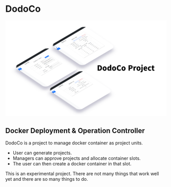 # DodoCo
![title image](./.github/readme/title.png)
## Docker Deployment & Operation Controller
  DodoCo is a project to manage docker container as project units.  

  * User can generate projects.  
  * Managers can approve projects and allocate container slots.  
  * The user can then create a docker container in that slot.  

  This is an experimental project. There are not many things that work well yet and there are so many things to do.
